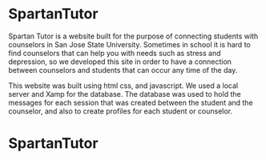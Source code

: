 # SpartanTutor


Spartan Tutor is a website built for the purpose of connecting students with counselors in San Jose State University. Sometimes in school it is hard to find
counselors that can help you with needs such as stress and depression, so we developed this site in order to have a connection 
between counselors and students that can occur any time of the day. 

This website was built using html css, and javascript. We used a local server and Xamp for the database. The database was used to hold
the messages for each session that was created between the student and the counselor, and also to create profiles for each student or counselor. 




# SpartanTutor
